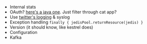 * Internal stats
* OAuth? [here's a java one](http://code.google.com/p/oauth-signpost/). Just filter through cat app?
* Use [twitter's logging](https://github.com/twitter/util/tree/master/util-logging) & syslog
* Exception handling `finally { jedisPool.returnResource(jedis) }`
* Version (it should know, like kestrel does)
* Configuration
* Kafka
